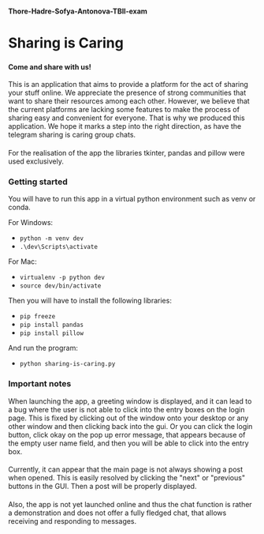 #### Thore-Hadre-Sofya-Antonova-TBII-exam

# Sharing is Caring
###
#### Come and share with us!
This is an application that aims to provide a platform
for the act of sharing your stuff online. We appreciate
the presence of strong communities that want to share their
resources among each other. However, we believe that the current
platforms are lacking some features to make the process of sharing easy
and convenient for everyone.
That is why we produced this application. We hope it marks a step into
the right direction, as have the telegram sharing is caring
group chats.
####
For the realisation of the app the libraries tkinter, pandas and pillow were used
exclusively.

### Getting started
You will have to run this app in a virtual python environment such as venv
or conda.

For Windows:
* ``python -m venv dev``
* ``.\dev\Scripts\activate``

For Mac:
* ``virtualenv -p python dev``
* ``source dev/bin/activate``

Then you will have to install the following libraries:
* ``pip freeze``
* ``pip install pandas``
* ``pip install pillow``

And run the program:
* ``python sharing-is-caring.py``

### Important notes 

When launching the app, a greeting window is displayed, and it can lead to a bug
where the user is not able to click into the entry boxes on the login page.
This is fixed by clicking out of the window onto your desktop or any other window
and then clicking back into the gui. Or you can click the login button, click okay
on the pop up error message, that appears because of the empty user name field,
and then you will be able to click into the entry box.
####
Currently, it can appear that the main page is not always showing a post when opened.
This is easily resolved by clicking the "next" or "previous" buttons in the GUI. 
Then a post will be properly displayed.
####
Also, the app is not yet launched online and thus the chat function is rather a
demonstration and does not offer a fully fledged chat, that allows receiving and
responding to messages.
